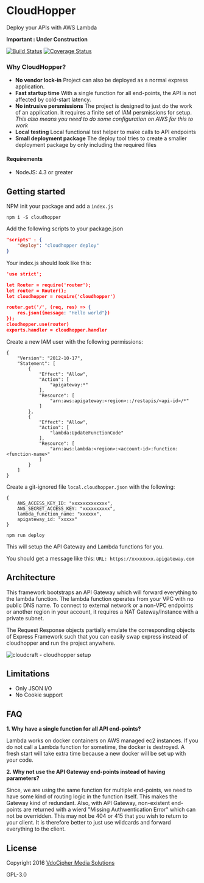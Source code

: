 # CloudHopper
Deploy your APIs with AWS Lambda

**Important : Under Construction**

[![Build Status](https://travis-ci.org/VdoCipher/cloudhopper.svg?branch=master)](https://travis-ci.org/VdoCipher/cloudhopper)
[![Coverage Status](https://coveralls.io/repos/github/VdoCipher/cloudhopper/badge.svg?branch=master)](https://coveralls.io/github/VdoCipher/cloudhopper?branch=master)



### Why CloudHopper?

* **No vendor lock-in** Project can also be deployed as a normal express application.
* **Fast startup time** With a single function for all end-points, the API is not affected by cold-start latency.
* **No intrusive persmissions** The project is designed to just do the work of an application. It requires a finite set of IAM persmissions for setup. *This also means you need to do some configuration on AWS for this to work*
* **Local testing** Local functional test helper to make calls to API endpoints
* **Small deployment package** The deploy tool tries to create a smaller deployment package by only including the required files


#### Requirements
* NodeJS: 4.3 or greater

## Getting started

NPM init your package and add a `index.js`

```
npm i -S cloudhopper
```


Add the following scripts to your package.json

```json
"scripts" : {
	"deploy": "cloudhopper deploy"
}
```

Your index.js should look like this:
```json
'use strict';

let Router = require('router');
let router = Router();
let cloudhopper = require('cloudhopper')

router.get('/', (req, res) => {
	res.json({message: "Hello world"})
});
cloudhopper.use(router)
exports.handler = cloudhopper.handler

```
Create a new IAM user with the following permissions:
```
{
    "Version": "2012-10-17",
    "Statement": [
        {
            "Effect": "Allow",
            "Action": [
                "apigateway:*"
            ],
            "Resource": [
                "arn:aws:apigateway:<region>::/restapis/<api-id>/*"
            ]
        },
        {
            "Effect": "Allow",
            "Action": [
                "lambda:UpdateFunctionCode"
            ],
            "Resource": [
                "arn:aws:lambda:<region>:<account-id>:function:<function-name>"
            ]
        }
    ]
}
```

Create a git-ignored file `local.cloudhopper.json` with the following:
```
{
	AWS_ACCESS_KEY_ID: "xxxxxxxxxxxxx",
	AWS_SECRET_ACCESS_KEY: "xxxxxxxxxx",
	lambda_function_name: "xxxxxx",
	apigateway_id: "xxxxx"
}
```

```
npm run deploy
```

This will setup the API Gateway and Lambda functions for you.

You should get a message like this:
`URL: https://xxxxxxxx.apigateway.com`


## Architecture

This framework bootstraps an API Gateway which will forward everything to the lambda function.
The lambda function operates from your VPC with no public DNS name. To connect to external network or a non-VPC endpoints or another region in your account, it requires a NAT Gateway/Instance with a private subnet.

The Request Response objects partially emulate the corresponding objects of Express Framework such that you can easily swap express instead of cloudhopper and run the project anywhere.

![cloudcraft - cloudhopper setup](https://cloud.githubusercontent.com/assets/1254236/17661211/62e620dc-62fb-11e6-8708-52aa43d9f710.png)


## Limitations

* Only JSON I/O
* No Cookie support


## FAQ

**1. Why have a single function for all API end-points?**

Lambda works on docker containers on AWS managed ec2 instances. If you do not call a Lambda function for sometime, the docker is destroyed. A fresh start will take extra time because a new docker will be set up with your code.


**2. Why not use the API Gateway end-points instead of having parameters?**

Since, we are using the same function for multiple end-points, we need to have
some kind of routing logic in the function itself. This makes the Gateway kind
of redundant.
Also, with API Gateway, non-existent end-points are returned with a wierd
"Missing Authwentication Error" which can not be overridden. This may not be
404 or 415 that you wish to return to your client. It is therefore better to
just use wildcards and forward everything to the client.


## License

Copyright 2016 [VdoCipher Media Solutions](https://www.vdocipher.com)

GPL-3.0
